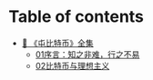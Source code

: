 # Table of contents

* [🤑 《屯比特币》全集](README.md)
  * [01序言：​​​​知之非难，行之不易](readme/01-xu-yan-zhi-zhi-fei-nan-hang-zhi-bu-yi.md)
  * [02比特币与理想主义](readme/02-bi-te-bi-yu-li-xiang-zhu-yi.md)
